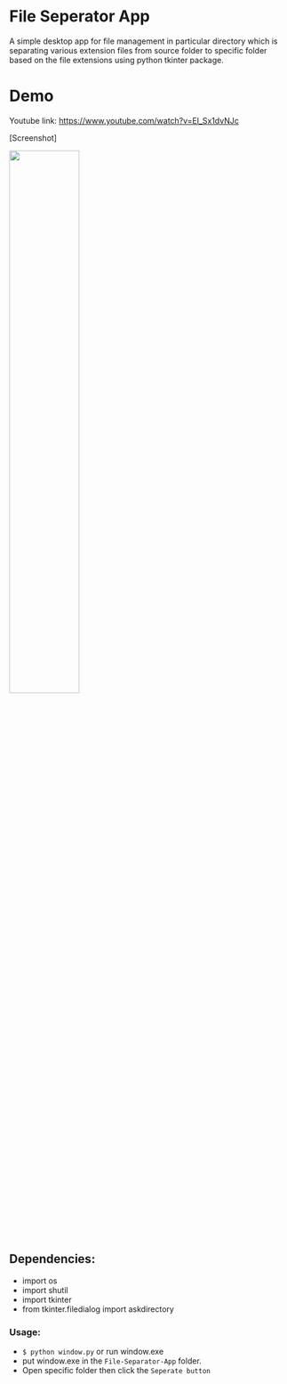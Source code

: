# File Seperator App
A simple desktop app for file management in particular directory which is separating various extension files from source folder to specific folder based on the file extensions using python tkinter package.
# Demo
Youtube link: https://www.youtube.com/watch?v=El_Sx1dvNJc
<p>[Screenshot]</p>
<img src="assets/fileSeparator.png" width="50%" height="50%">

## Dependencies:
  * import os
  * import shutil
  * import tkinter
  * from tkinter.filedialog import askdirectory

### Usage:
  * ```$ python window.py``` or run window.exe 
  * put window.exe in the `File-Separator-App` folder.
  * Open specific folder then click the `Seperate button`
 
